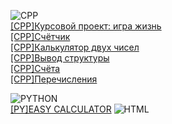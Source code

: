![CPP](https://camo.githubusercontent.com/891c1fd9d2ab2adf1053e8514f469b94049769ccd9d2765c8e06e9c1b6da1b8c/68747470733a2f2f696d672e736869656c64732e696f2f62616467652f632b2b2d2532333030353939432e7376673f7374796c653d666f722d7468652d6261646765266c6f676f3d63253242253242266c6f676f436f6c6f723d7768697465) <br/>
[[CPP]Курсовой проект: игра жизнь](https://replit.com/@DmitriyLoginov1/homework-1131#main.cpp) <br/>
[[CPP]Счётчик](https://github.com/LoRean22/counter) <br/>
[[CPP]Калькулятор двух чисел](https://github.com/LoRean22/calculator-for-two-numbers) <br/>
[[CPP]Вывод структуры](https://github.com/LoRean22/struct-output) <br/>
[[CPP]Счёта](https://github.com/LoRean22/accounts) <br/>
[[CPP]Перечисления](https://github.com/LoRean22/months) <br/>

![PYTHON](https://camo.githubusercontent.com/a1b2dac5667822ee0d98ae6d799da61987fd1658dfeb4d2ca6e3c99b1535ebd8/68747470733a2f2f696d672e736869656c64732e696f2f62616467652f707974686f6e2d3336373041303f7374796c653d666f722d7468652d6261646765266c6f676f3d707974686f6e266c6f676f436f6c6f723d666664643534) <br/>
[[PY]EASY CALCULATOR](https://replit.com/@DmitriyLoginov1/Calculator-Python#main.py)
![HTML](https://camo.githubusercontent.com/49fbb99f92674cc6825349b154b65aaf4064aec465d61e8e1f9fb99da3d922a1/68747470733a2f2f696d672e736869656c64732e696f2f62616467652f68746d6c352d2532334533344632362e7376673f7374796c653d666f722d7468652d6261646765266c6f676f3d68746d6c35266c6f676f436f6c6f723d7768697465) <br/>

